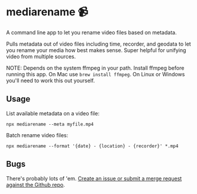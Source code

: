 # mediarename 📹

A command line app to let you rename video files based on metadata.

Pulls metadata out of video files including time, recorder, and geodata to let
you rename your media how best makes sense. Super helpful for unifying video
from multiple sources.

NOTE: Depends on the system ffmpeg in your path. Install ffmpeg before running
this app. On Mac use `brew install ffmpeg`. On Linux or Windows you'll need to
work this out yourself.

## Usage

List available metadata on a video file:

```
npx mediarename --meta myfile.mp4
```

Batch rename video files:

```
npx mediarename --format '{date} - {location} - {recorder}' *.mp4
```

## Bugs

There's probably lots of 'em. [Create an issue or submit a merge request
against the Github repo](https://github.com/AshKyd/msgmerge-json).
